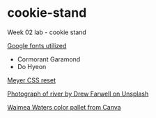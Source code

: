 # cookie-stand
Week 02 lab - cookie stand

[Google fonts utilized](https://fonts.googleapis.com/css?family=Cormorant+Garamond|Do+Hyeon)
- Cormorant Garamond
- Do Hyeon 

[Meyer CSS reset](http://meyerweb.com/eric/tools/css/reset/)

[Photograph of river by Drew Farwell on Unsplash](https://unsplash.com/photos/9vkJPfh9Anw)

[Waimea Waters color pallet from Canva](https://www.canva.com/learn/brand-color-palette/)


